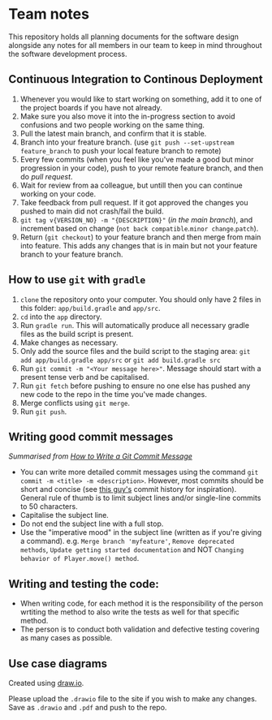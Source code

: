 # Team notes

This repository holds all planning documents for the software design alongside any notes for all members in our team to keep in mind throughout the software development process.


## Continuous Integration to Continous Deployment
1. Whenever you would like to start working on something, add it to one of the project boards if you have not already.
2. Make sure you also move it into the in-progress section to avoid confusions and two people working on the same thing.
3. Pull the latest main branch, and confirm that it is stable. 
4. Branch into your freature branch. (use `git push --set-upstream feature_branch` to push your local feature branch to remote)
5. Every few commits (when you feel like you've made a good but minor progression in your code), push to your remote feature branch, and then do *pull request*.
6. Wait for review from aa colleague, but untill then you can continue working on your code.
7. Take feedback from pull request. If it got approved the changes you pushed to main did not crash/fail the build.
8. `git tag v{VERSION_NO} -m "{DESCRIPTION}"` (*in the main branch*), and increment based on change (`not back compatible`.`minor change`.`patch`).
9. Return (`git checkout`) to your feature branch and then merge from main into feature. This adds any changes that is in main but not your feature branch to your feature branch.

## How to use `git` with `gradle`

1. `clone` the repository onto your computer. You should only have 2 files in this folder: `app/build.gradle` and `app/src`.
2. `cd` into the `app` directory.
3. Run `gradle run`. This will automatically produce all necessary gradle files as the build script is present.
4. Make changes as necessary.
5. Only add the source files and the build script to the staging area: `git add app/build.gradle app/src` or `git add build.gradle src`
6. Run `git commit -m "<Your message here>"`.  Message should start with a present tense verb and be capitalised.
7. Run `git fetch` before pushing to ensure no one else has pushed any new code to the repo in the time you've made changes.
8. Merge conflicts using `git merge`. 
9. Run `git push`.


## Writing good commit messages
_Summarised from [How to Write a Git Commit Message](https://cbea.ms/git-commit/)_
- You can write more detailed commit messages using the command `git commit -m <title> -m <description>`. However, most commits should be short and concise (see [this guy's](https://github.com/tpope/vim-pathogen/commits/master) commit history for inspiration). General rule of thumb is to limit subject lines and/or single-line commits to 50 characters.
- Capitalise the subject line.
- Do not end the subject line with a full stop.
- Use the "imperative mood" in the subject line (written as if you're giving a command). e.g. `Merge branch 'myfeature'`, `Remove deprecated methods`, `Update getting started documentation` and NOT `Changing behavior of Player.move() method`.

## Writing and testing the code: 
- When writing code, for each method it is the responsibility of the person wrtiting the method to also write the tests as well for that specific method.
- The person is to conduct both validation and defective testing covering as many cases as possible. 

## Use case diagrams
Created using [draw.io](https://app.diagrams.net).

Please upload the `.drawio` file to the site if you wish to make any changes. Save as `.drawio` and `.pdf` and push to the repo.
